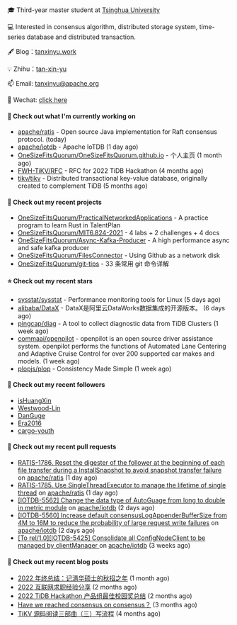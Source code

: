🎓 Third-year master student at [Tsinghua University](https://www.tsinghua.edu.cn/)

💻 Interested in consensus algorithm, distributed storage system, time-series database and distributed transaction.

🖋 Blog：[tanxinyu.work](https://tanxinyu.work)

💡 Zhihu：[tan-xin-yu](https://www.zhihu.com/people/tan-xin-yu-22)

📫 Email: [tanxinyu@apache.org](mailto:tanxinyu@apache.org)

💬 Wechat: [click here](https://github.com/LebronAl/LebronAl/issues/1)

#### 👷 Check out what I'm currently working on

- [apache/ratis](https://github.com/apache/ratis) - Open source Java implementation for Raft consensus protocol. (today)
- [apache/iotdb](https://github.com/apache/iotdb) - Apache IoTDB (1 day ago)
- [OneSizeFitsQuorum/OneSizeFitsQuorum.github.io](https://github.com/OneSizeFitsQuorum/OneSizeFitsQuorum.github.io) - 个人主页 (1 month ago)
- [FWH-TiKV/RFC](https://github.com/FWH-TiKV/RFC) - RFC for 2022 TiDB Hackathon (4 months ago)
- [tikv/tikv](https://github.com/tikv/tikv) - Distributed transactional key-value database, originally created to complement TiDB (5 months ago)

#### 🌱 Check out my recent projects

- [OneSizeFitsQuorum/PracticalNetworkedApplications](https://github.com/OneSizeFitsQuorum/PracticalNetworkedApplications) - A practice program to learn Rust in TalentPlan
- [OneSizeFitsQuorum/MIT6.824-2021](https://github.com/OneSizeFitsQuorum/MIT6.824-2021) - 4 labs &#43; 2 challenges &#43; 4 docs
- [OneSizeFitsQuorum/Async-Kafka-Producer](https://github.com/OneSizeFitsQuorum/Async-Kafka-Producer) - A high performance async and safe kafka producer
- [OneSizeFitsQuorum/FilesConnector](https://github.com/OneSizeFitsQuorum/FilesConnector) - Using Github as a network disk
- [OneSizeFitsQuorum/git-tips](https://github.com/OneSizeFitsQuorum/git-tips) - 33 条常用 git 命令详解

#### ⭐ Check out my recent stars

- [sysstat/sysstat](https://github.com/sysstat/sysstat) - Performance monitoring tools for Linux (5 days ago)
- [alibaba/DataX](https://github.com/alibaba/DataX) - DataX是阿里云DataWorks数据集成的开源版本。 (6 days ago)
- [pingcap/diag](https://github.com/pingcap/diag) - A tool to collect diagnostic data from TiDB Clusters (1 week ago)
- [commaai/openpilot](https://github.com/commaai/openpilot) - openpilot is an open source driver assistance system. openpilot performs the functions of Automated Lane Centering and Adaptive Cruise Control for over 200 supported car makes and models. (1 week ago)
- [plopjs/plop](https://github.com/plopjs/plop) - Consistency Made Simple (1 week ago)

#### 👯 Check out my recent followers

- [isHuangXin](https://github.com/isHuangXin)
- [Westwood-Lin](https://github.com/Westwood-Lin)
- [DanGuge](https://github.com/DanGuge)
- [Era2016](https://github.com/Era2016)
- [cargo-youth](https://github.com/cargo-youth)

#### 🔨 Check out my recent pull requests

- [RATIS-1786. Reset the digester of the follower at the beginning of each file transfer during a InstallSnapshot to avoid snapshot transfer failure](https://github.com/apache/ratis/pull/825) on [apache/ratis](https://github.com/apache/ratis) (1 day ago)
- [RATIS-1785. Use SingleThreadExecutor to manage the lifetime of single thread](https://github.com/apache/ratis/pull/824) on [apache/ratis](https://github.com/apache/ratis) (1 day ago)
- [[IOTDB-5562] Change the data type of AutoGuage from long to double in metric module](https://github.com/apache/iotdb/pull/9107) on [apache/iotdb](https://github.com/apache/iotdb) (2 days ago)
- [[IOTDB-5560] Increase default consensusLogAppenderBufferSize from 4M to 16M to reduce the probability of large request write failures](https://github.com/apache/iotdb/pull/9101) on [apache/iotdb](https://github.com/apache/iotdb) (2 days ago)
- [[To rel/1.0][IOTDB-5425] Consolidate all ConfigNodeClient to be managed by clientManager ](https://github.com/apache/iotdb/pull/8911) on [apache/iotdb](https://github.com/apache/iotdb) (3 weeks ago)

#### 📜 Check out my recent blog posts

- [2022 年终总结：记清华硕士的秋招之年](https://tanxinyu.work/2022-annual-summary/) (1 month ago)
- [2022 互联网求职经验分享](https://tanxinyu.work/2022-internet-job-hunting-experience-sharing/) (2 months ago)
- [2022 TiDB Hackathon 产品组最佳校园奖总结](https://tanxinyu.work/2022-tidb-hackathon/) (2 months ago)
- [Have we reached consensus on consensus？](https://tanxinyu.work/have-we-reached-consensus-on-consensus/) (3 months ago)
- [TiKV 源码阅读三部曲（三）写流程](https://tanxinyu.work/tikv-source-code-reading-write/) (4 months ago)
